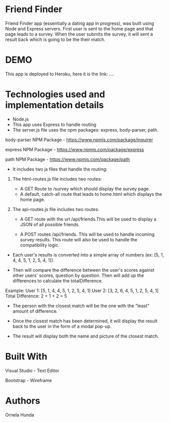 # Friend Finder

Friend Finder app (essentially a dating app in progress), was built using Node and Express servers. 
First user is sent to the home page and that page leads to a survey. 
When the user submits the survey, it will sent a result back which is going to be the their match.

# DEMO 
This app is deployed to Heroku, here it is the link:
....

# Technologies used and implementation details

* Node.js
* This app uses Express to handle routing
* The server.js file uses the npm packages: express, body-parser, path.

body-parser NPM Package - https://www.npmjs.com/package/inquirer

express NPM Package - https://www.npmjs.com/package/express

path NPM Package - https://www.npmjs.com/package/path

* It includes two js files that handle the routing:

1. The html-routes.js file includes two routes:

    + A GET Route to /survey which should display the survey page.
    + A default, catch-all route that leads to home.html which displays the home page.

2. The api-routes.js file includes two routes:
     + A GET route with the url /api/friends.This will be used to display a JSON of all possible friends.

     + A POST routes /api/friends. This will be used to handle incoming survey results. This route will also be used to handle the compatibility logic.


* Each user's results is converted into a simple array of numbers (ex: [5, 1, 4, 4, 5, 1, 2, 5, 4, 1]).

* Then will compare the difference between the user's scores against other users' scores, question by question. Then will add up the differences to calculate the totalDifference.

Example:
User 1: [5, 1, 4, 4, 5, 1, 2, 5, 4, 1]
User 2: [3, 2, 6, 4, 5, 1, 2, 5, 4, 1]
Total Difference: 2 + 1 + 2 = 5

* The person with the closest match will be the one with the "least" amount of difference.

* Once the closest match has been determined, it will display the result back to the user in the form of a modal pop-up.

* The result will display both the name and picture of the closest match.

# Built With

Visual Studio - Text Editor

Bootstrap - Wireframe

# Authors
Ornela Hunda